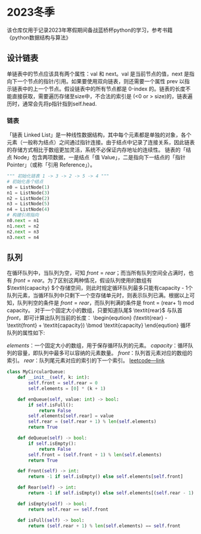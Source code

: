 # 2023冬季
该仓库仅用于记录2023年寒假期间备战蓝桥杯python的学习，参考书籍《python数据结构与算法》
## 设计链表
单链表中的节点应该具有两个属性：val 和 next。val 是当前节点的值，next 是指向下一个节点的指针/引用。如果要使用双向链表，则还需要一个属性 prev 以指示链表中的上一个节点。假设链表中的所有节点都是 0-index 的。链表的长度不能直接获取，需要遍历存储至size中，不合法的索引是 (<0 or > size)的，链表遍历时，通常会先将p指针指到self.head.
### 链表
「链表 Linked List」是一种线性数据结构，其中每个元素都是单独的对象，各个元素（一般称为结点）之间通过指针连接。由于结点中记录了连接关系，因此链表的存储方式相比于数组更加灵活，系统不必保证内存地址的连续性。
链表的「结点 Node」包含两项数据，一是结点「值 Value」，二是指向下一结点的「指针 Pointer」（或称「引用 Reference」）。

```python
""" 初始化链表 1 -> 3 -> 2 -> 5 -> 4 """
# 初始化各个结点 
n0 = ListNode(1)
n1 = ListNode(3)
n2 = ListNode(2)
n3 = ListNode(5)
n4 = ListNode(4)
# 构建引用指向
n0.next = n1
n1.next = n2
n2.next = n3
n3.next = n4
```
## 队列
在循环队列中，当队列为空，可知 $\textit{front}=\textit{rear}$；而当所有队列空间全占满时，也有 $\textit{front}=\textit{rear}$。为了区别这两种情况，假设队列使用的数组有 $\textit{capacity} $个存储空间，则此时规定循环队列最多只能有capacity - 1个队列元素，当循环队列中只剩下一个空存储单元时，则表示队列已满。根据以上可知，队列判空的条件是 $\textit{front}=\textit{rear}$，而队列判满的条件是 front = (rear+ 1)  mod capacity。
对于一个固定大小的数组，只要知道队尾$ \textit{rear}$ 与队首 $\textit{front}$，即可计算出队列当前的长度：
\begin{eqution}
(\textit{rear} - \textit{front} + \textit{capacity}) \bmod \textit{capacity}
\end{eqution}
循环队列的属性如下:

$\textit{elements}$：一个固定大小的数组，用于保存循环队列的元素。
$\textit{capacity}$：循环队列的容量，即队列中最多可以容纳的元素数量。
$\textit{front}$：队列首元素对应的数组的索引。
$\textit{rear}$：队列尾元素对应的索引的下一个索引。
[leetcode—link](https://leetcode.cn/problems/design-circular-queue/solution/she-ji-xun-huan-dui-lie-by-leetcode-solu-1w0a/)
```python
class MyCircularQueue:
    def __init__(self, k: int):
        self.front = self.rear = 0
        self.elements = [0] * (k + 1)

    def enQueue(self, value: int) -> bool:
        if self.isFull():
            return False
        self.elements[self.rear] = value
        self.rear = (self.rear + 1) % len(self.elements)
        return True

    def deQueue(self) -> bool:
        if self.isEmpty():
            return False
        self.front = (self.front + 1) % len(self.elements)
        return True

    def Front(self) -> int:
        return -1 if self.isEmpty() else self.elements[self.front]

    def Rear(self) -> int:
        return -1 if self.isEmpty() else self.elements[(self.rear - 1) % len(self.elements)]

    def isEmpty(self) -> bool:
        return self.rear == self.front

    def isFull(self) -> bool:
        return (self.rear + 1) % len(self.elements) == self.front
```


